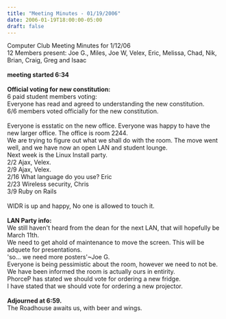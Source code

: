 ```yaml
---
title: "Meeting Minutes - 01/19/2006"
date: 2006-01-19T18:00:00-05:00
draft: false
---
```


Computer Club Meeting Minutes for 1/12/06<br>
12 Members present: Joe G.,  Miles, Joe W, Velex, Eric, Melissa, Chad, Nik, Brian, Craig, Greg and Isaac<br>
<br>
<b> meeting started 6:34</b><br>
<br>
<b>Official voting for new constitution:</b><br>
6 paid student members voting:<br>
Everyone has read and agreed to understanding the new constitution.<br>
6/6 members voted officially for the new constitution.<br>
<br>
Everyone is esstatic on the new office. Everyone was happy to have the new larger office. The office is room 2244.<br>
We are trying to figure out what we shall do with the room. The move went well, and we have now an open LAN and student lounge.<br>
Next week is the Linux Install party.<br>
2/2 Ajax, Velex.<br>
2/9 Ajax, Velex.<br>
2/16 What language do you use? Eric<br>
2/23 Wireless security, Chris<br>
3/9 Ruby on Rails<br>
<br>
WIDR is up and happy, No one is allowed to touch it.<br>
<br>
<b>LAN Party info:</b><br>
We still haven't heard from the dean for the next LAN, that will hopefully be March 11th.<br>
We need to get ahold of maintenance to move the screen.  This will be adquete for presentations.<br>
'so... we need more posters'~Joe G.<br>
Everyone is being pessimistic about the room, however we need to not be.  We have been informed the room is actually ours in entirity.<br>
PhorceP has stated we should vote for ordering a new fridge.<br>
I have stated that we should vote for ordering a new projector.<br>
<BR>
<b>Adjourned at 6:59.</b><br>
The Roadhouse awaits us, with beer and wings.<br>

